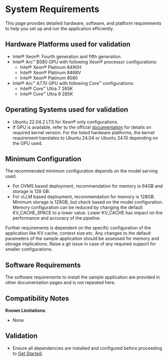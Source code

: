 # System Requirements
This page provides detailed hardware, software, and platform requirements to help you set up and run the application efficiently.


## Hardware Platforms used for validation
- Intel® Xeon®: Fourth generation and fifth generation.
- Intel® Arc&trade; B580 GPU with following Xeon® processor configurations:
    - Intel® Xeon® Platinum 8490H
    - Intel® Xeon® Platinum 8468V
    - Intel® Xeon® Platinum 8580
- Intel® Arc&trade; A770 GPU with following Core&trade; configurations:
    - Intel® Core&trade; Ultra 7 265K
    - Intel® Core&trade; Ultra 9 285K

## Operating Systems used for validation
- Ubuntu 22.04.2 LTS for Xeon® only configurations.
- If GPU is available, refer to the official [documentation](https://dgpu-docs.intel.com/devices/hardware-table.html) for details on required kernel version. For the listed hardware platforms, the kernel requirement translates to Ubuntu 24.04 or Ubuntu 24.10 depending on the GPU used.

## Minimum Configuration
The recommended minimum configuration depends on the model serving used.
- For OVMS based deployment, recommendation for memory is 64GB and storage is 128 GB. 
- For vLLM based deployment, recommendation for memory is 128GB. Minimum storage is 128GB, but check based on the model configuration. Memory configuration can be reduced by changing the default KV_CACHE_SPACE to a lower value. Lower KV_CACHE has impact on the performance and accuracy of the pipeline.

Further requirements is dependent on the specific configuration of the application like KV cache, context size etc. Any changes to the default parameters of the sample application should be assessed for memory and storage implications. Raise a git issue in case of any required support for smaller configurations.

## Software Requirements

The software requirements to install the sample application are provided in other documentation pages and is not repeated here.

## Compatibility Notes

**Known Limitations**:
- None


## Validation
- Ensure all dependencies are installed and configured before proceeding to [Get Started](./get-started.md).
